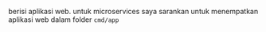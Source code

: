 berisi aplikasi web. untuk microservices saya sarankan untuk menempatkan aplikasi web dalam folder `cmd/app`